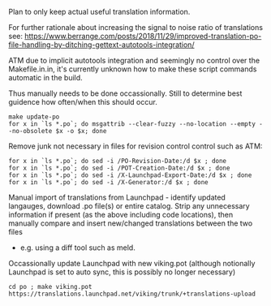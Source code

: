Plan to only keep actual useful translation information.

For further rationale about increasing the signal to noise ratio of translations see:
https://www.berrange.com/posts/2018/11/29/improved-translation-po-file-handling-by-ditching-gettext-autotools-integration/

ATM due to implicit autotools integration and seemingly no control over the Makefile.in.in,
it's currently unknown how to make these script commands automatic in the build.

Thus manually needs to be done occassionally. Still to determine best guidence how often/when this should occur.

    make update-po
    for x in `ls *.po`; do msgattrib --clear-fuzzy --no-location --empty --no-obsolete $x -o $x; done

Remove junk not necessary in files for revision control control such as ATM:

    for x in `ls *.po`; do sed -i /PO-Revision-Date:/d $x ; done
    for x in `ls *.po`; do sed -i /POT-Creation-Date:/d $x ; done
    for x in `ls *.po`; do sed -i /X-Launchpad-Export-Date:/d $x ; done
    for x in `ls *.po`; do sed -i /X-Generator:/d $x ; done

Manual import of translations from Launchpad - identify updated langauges, download .po file(s) or entire catalog.
Strip any unnecessary information if present (as the above including code locations), then manually compare and insert new/changed translations between the two files
- e.g. using a diff tool such as meld.

Occassionally update Launchpad with new viking.pot (although notionally Launchpad is set to auto sync,
this is possibly no longer necessary)

    cd po ; make viking.pot
    https://translations.launchpad.net/viking/trunk/+translations-upload
